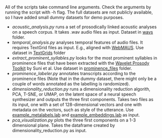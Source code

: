 All of the scripts take command line arguments. Check the arguments by running the script with -h flag. The full datasets are not publicly available, so I have added small dummy datasets for demo purposes.

- *acoustic_analysis.py* runs a set of prosodically linked acoustic analyses on a speech corpus. It takes .wav audio files as input. Dataset in [wavs](datasets/wavs) folder.
- *temporal_analysis.py* analyses temporal features of audio files. It requires TextGrid files as input. E.g., aligned with [WebMAUS](https://clarin.phonetik.uni-muenchen.de/BASWebServices/interface/WebMAUSBasic). Use dataset in [TextGrids](datasets/TextGrids) folder
- *extract_prominent_syllables.py* looks for the most prominent syllables in prominence files that have been extracted with the [Wavelet Prosody Toolkit](https://github.com/asuni/wavelet_prosody_toolkit) by Suni et al. Use dataset in [prominence_files](datasets/prominence_files) folder.
- *prominence_labeler.py* annotates transcripts according to the prominence files (Note that in the dummy dataset, there might only be a couple of words annotated as the labelling is randomized).
- *dimensionality_reduction.py* runs a dimensionality reduction algorith, PCA, T-SNE, or UMAP, on the latent space of a neural speech synthesizer and outputs the three first components. Takes two files as its input, one with a set of 128-dimensional vectors and one with metadata on the vectors, such as style of the utterance. Use [example_metalabels.lab](datasets/example_metalabels.lab) and [example_embeddings.lab](datasets/example_embeddings.txt) as input.
- *pca_visualization.py* plots the three first components on a 1-3 dimensional plane. Takes the dataframe created by dimensionality_reduction.py as input.
